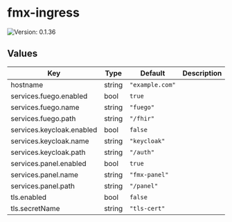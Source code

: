 # fmx-ingress

![Version: 0.1.36](https://img.shields.io/badge/Version-0.1.36-informational?style=flat-square)

## Values

| Key | Type | Default | Description |
|-----|------|---------|-------------|
| hostname | string | `"example.com"` |  |
| services.fuego.enabled | bool | `true` |  |
| services.fuego.name | string | `"fuego"` |  |
| services.fuego.path | string | `"/fhir"` |  |
| services.keycloak.enabled | bool | `false` |  |
| services.keycloak.name | string | `"keycloak"` |  |
| services.keycloak.path | string | `"/auth"` |  |
| services.panel.enabled | bool | `true` |  |
| services.panel.name | string | `"fmx-panel"` |  |
| services.panel.path | string | `"/panel"` |  |
| tls.enabled | bool | `false` |  |
| tls.secretName | string | `"tls-cert"` |  |

